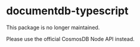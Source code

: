 # documentdb-typescript

This package is no longer maintained.

Please use the official CosmosDB Node API instead.

